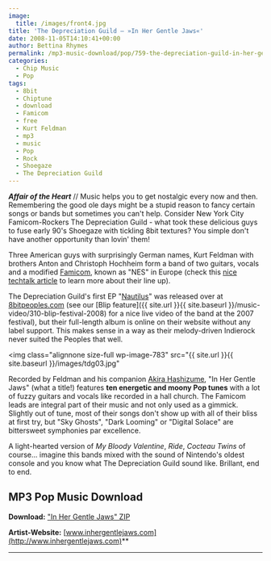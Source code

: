```yaml
---
image:
  title: /images/front4.jpg
title: 'The Depreciation Guild – »In Her Gentle Jaws«'
date: 2008-11-05T14:10:41+00:00
author: Bettina Rhymes
permalink: /mp3-music-download/pop/759-the-depreciation-guild-in-her-gentle-jaws
categories:
  - Chip Music
  - Pop
tags:
  - 8bit
  - Chiptune
  - download
  - Famicom
  - free
  - Kurt Feldman
  - mp3
  - music
  - Pop
  - Rock
  - Shoegaze
  - The Depreciation Guild
---
```

***Affair of the Heart*** // Music helps you to get nostalgic every now and then. Remembering the good ole days might be a stupid reason to fancy certain songs or bands but sometimes you can't help. Consider New York City Famicom-Rockers The Depreciation Guild - what took these delicious guys to fuse early 90's Shoegaze with tickling 8bit textures? You simple don't have another opportunity than lovin' them!<!--more-->

<!--adsense-->

Three American guys with surprisingly German names, Kurt Feldman with brothers Anton and Christoph Hochheim form a band of two guitars, vocals and a modified [Famicom](http://en.wikipedia.org/wiki/Nintendo_Entertainment_System), known as "NES" in Europe (check this [nice techtalk article](http://trashaudio.blogspot.com/2007/12/workspace-and-environment-depreciation.html) to learn more about their line up).

The Depreciation Guild's first EP "[Nautilus](http://www.8bitpeoples.com/discography?page=4)" was released over at [8bitpeoples.com](http://www.8bitpeoples.com) (see our [Blip feature]({{ site.url }}{{ site.baseurl }}/music-video/310-blip-festival-2008) for a nice live video of the band at the 2007 festival), but their full-length album is online on their website without any label support. This makes sense in a way as their melody-driven Indierock never suited the Peoples that well.

<img class="alignnone size-full wp-image-783" src="{{ site.url }}{{ site.baseurl }}/images/tdg03.jpg"

Recorded by Feldman and his companion [Akira Hashizume](http://www.myspace.com/akirathehun), "In Her Gentle Jaws" (what a title!) features **ten energetic and moony Pop tunes** with a lot of fuzzy guitars and vocals like recorded in a hall church. The Famicom leads are integral part of their music and not only used as a gimmick. Slightly out of tune, most of their songs don't show up with all of their bliss at first try, but "Sky Ghosts", "Dark Looming" or "Digital Solace" are bittersweet symphonies par excellence.

A light-hearted version of _My Bloody Valentine_, _Ride_, _Cocteau Twins_ of course... imagine this bands mixed with the sound of Nintendo's oldest console and you know what The Depreciation Guild sound like. Brillant, end to end.

## MP3 Pop Music Download

**Download:** ["In Her Gentle Jaws" ZIP](http://www.inhergentlejaws.com/album.zip)
  
**Artist-Website:** [www.inhergentlejaws.com](http://www.inhergentlejaws.com)**
  
** ****